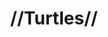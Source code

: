 ---
pid: PT72
title: "//Turtles//"
location_transcription: Penn Treaty Park
zipcode: '19125'
outside_phl: 
neighborhood: Fishtown,Kensington
age: '16'
age_range: 13-19
instagram: 
image_file_name: PT_72.jpg
proposal_transcription: |-
  Symbol of the Lenape
  Accompanied by Lenape folk tale.
topic: Native Americans
topic_summary: '0'
type: Other No Form
keywords_other: 
credit: 
image_labels: 
twitter: 
facebook: 
permalink: "/monuments/pt72/"
layout: item-page
---